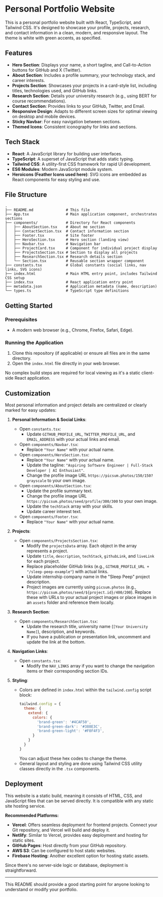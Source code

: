 # Personal Portfolio Website

This is a personal portfolio website built with React, TypeScript, and Tailwind CSS. It's designed to showcase your profile, projects, research, and contact information in a clean, modern, and responsive layout. The theme is white with green accents, as specified.

## Features

*   **Hero Section**: Displays your name, a short tagline, and Call-to-Action buttons for GitHub and X (Twitter).
*   **About Section**: Includes a profile summary, your technology stack, and career interests.
*   **Projects Section**: Showcases your projects in a card-style list, including titles, technologies used, and GitHub links.
*   **Research Section**: Details your university research (e.g., using BERT for course recommendations).
*   **Contact Section**: Provides links to your GitHub, Twitter, and Email.
*   **Responsive Design**: Adapts to different screen sizes for optimal viewing on desktop and mobile devices.
*   **Sticky Navbar**: For easy navigation between sections.
*   **Themed Icons**: Consistent iconography for links and sections.

## Tech Stack

*   **React**: A JavaScript library for building user interfaces.
*   **TypeScript**: A superset of JavaScript that adds static typing.
*   **Tailwind CSS**: A utility-first CSS framework for rapid UI development.
*   **ES6 Modules**: Modern JavaScript module system.
*   **Heroicons (Feather Icons used here)**: SVG icons are embedded as React components for easy styling and use.

## File Structure

```
.
├── README.md               # This file
├── App.tsx                 # Main application component, orchestrates sections
├── components/             # Directory for React components
│   ├── AboutSection.tsx    # About me section
│   ├── ContactSection.tsx  # Contact information section
│   ├── Footer.tsx          # Site footer
│   ├── HeroSection.tsx     # Hero section (landing view)
│   ├── Navbar.tsx          # Navigation bar
│   ├── ProjectCard.tsx     # Component for individual project display
│   ├── ProjectsSection.tsx # Section to display all projects
│   ├── ResearchSection.tsx # Research details section
│   └── Section.tsx         # Reusable section wrapper component
├── constants.tsx           # Global constants (social links, nav links, SVG icons)
├── index.html              # Main HTML entry point, includes Tailwind CSS setup
├── index.tsx               # React application entry point
├── metadata.json           # Application metadata (name, description)
└── types.ts                # TypeScript type definitions
```

## Getting Started

### Prerequisites

*   A modern web browser (e.g., Chrome, Firefox, Safari, Edge).

### Running the Application

1.  Clone this repository (if applicable) or ensure all files are in the same directory.
2.  Open the `index.html` file directly in your web browser.

No complex build steps are required for local viewing as it's a static client-side React application.

## Customization

Most personal information and project details are centralized or clearly marked for easy updates:

1.  **Personal Information & Social Links**:
    *   Open `constants.tsx`:
        *   Update `GITHUB_PROFILE_URL`, `TWITTER_PROFILE_URL`, and `EMAIL_ADDRESS` with your actual links and email.
    *   Open `components/Navbar.tsx`:
        *   Replace `"Your Name"` with your actual name.
    *   Open `components/HeroSection.tsx`:
        *   Replace `"Your Name"` with your actual name.
        *   Update the tagline: `"Aspiring Software Engineer | Full-Stack Developer | AI Enthusiast"`.
        *   Change the profile image URL `https://picsum.photos/150/150?grayscale` to your own image.
    *   Open `components/AboutSection.tsx`:
        *   Update the profile summary text.
        *   Change the profile image URL `https://picsum.photos/seed/profile/300/300` to your own image.
        *   Update the `techStack` array with your skills.
        *   Update career interest text.
    *   Open `components/Footer.tsx`:
        *   Replace `"Your Name"` with your actual name.

2.  **Projects**:
    *   Open `components/ProjectsSection.tsx`:
        *   Modify the `projectsData` array. Each object in the array represents a project.
        *   Update `title`, `description`, `techStack`, `githubLink`, and `liveLink` for each project.
        *   Replace placeholder GitHub links (e.g., `GITHUB_PROFILE_URL + "/sleep-peep-example"`) with actual links.
        *   Update internship company name in the "Sleep Peep" project description.
        *   Project images are currently using `picsum.photos` (e.g., `https://picsum.photos/seed/${project.id}/400/200`). Replace these with URLs to your actual project images or place images in an `assets` folder and reference them locally.

3.  **Research Section**:
    *   Open `components/ResearchSection.tsx`:
        *   Update the research title, university name (`[Your University Name]`), description, and keywords.
        *   If you have a publication or presentation link, uncomment and update the link at the bottom.

4.  **Navigation Links**:
    *   Open `constants.tsx`:
        *   Modify the `NAV_LINKS` array if you want to change the navigation items or their corresponding section IDs.

5.  **Styling**:
    *   Colors are defined in `index.html` within the `tailwind.config` script block:
        ```javascript
        tailwind.config = {
          theme: {
            extend: {
              colors: {
                'brand-green': '#4CAF50',
                'brand-green-dark': '#388E3C',
                'brand-green-light': '#F0F4F3',
              }
            }
          }
        }
        ```
        You can adjust these hex codes to change the theme.
    *   General layout and styling are done using Tailwind CSS utility classes directly in the `.tsx` components.

## Deployment

This website is a static build, meaning it consists of HTML, CSS, and JavaScript files that can be served directly. It is compatible with any static site hosting service.

**Recommended Platforms:**

*   **Vercel**: Offers seamless deployment for frontend projects. Connect your Git repository, and Vercel will build and deploy it.
*   **Netlify**: Similar to Vercel, provides easy deployment and hosting for static sites.
*   **GitHub Pages**: Host directly from your GitHub repository.
*   **AWS S3**: Can be configured to host static websites.
*   **Firebase Hosting**: Another excellent option for hosting static assets.

Since there's no server-side logic or database, deployment is straightforward.

---

This README should provide a good starting point for anyone looking to understand or modify your portfolio.
